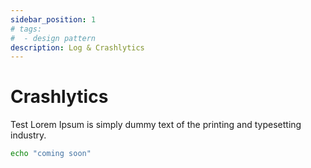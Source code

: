 ```yaml
---
sidebar_position: 1
# tags: 
#  - design pattern
description: Log & Crashlytics
---
```


# Crashlytics

Test Lorem Ipsum is simply dummy text of the printing and typesetting industry. 

```bash
echo "coming soon"
```

